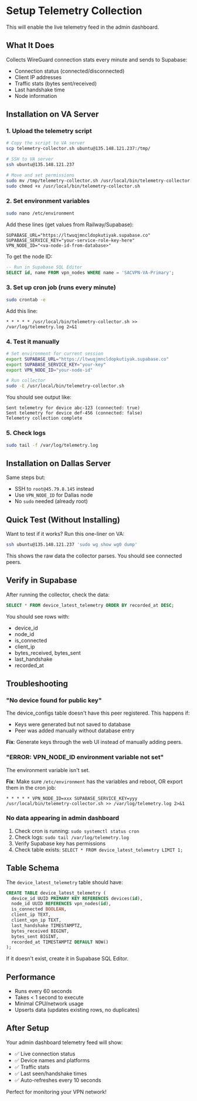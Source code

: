 # Setup Telemetry Collection

This will enable the live telemetry feed in the admin dashboard.

## What It Does

Collects WireGuard connection stats every minute and sends to Supabase:
- Connection status (connected/disconnected)
- Client IP addresses
- Traffic stats (bytes sent/received)
- Last handshake time
- Node information

## Installation on VA Server

### 1. Upload the telemetry script

```bash
# Copy the script to VA server
scp telemetry-collector.sh ubuntu@135.148.121.237:/tmp/

# SSH to VA server
ssh ubuntu@135.148.121.237

# Move and set permissions
sudo mv /tmp/telemetry-collector.sh /usr/local/bin/telemetry-collector.sh
sudo chmod +x /usr/local/bin/telemetry-collector.sh
```

### 2. Set environment variables

```bash
sudo nano /etc/environment
```

Add these lines (get values from Railway/Supabase):
```
SUPABASE_URL="https://ltwuqjmncldopkutiyak.supabase.co"
SUPABASE_SERVICE_KEY="your-service-role-key-here"
VPN_NODE_ID="<va-node-id-from-database>"
```

To get the node ID:
```sql
-- Run in Supabase SQL Editor
SELECT id, name FROM vpn_nodes WHERE name = 'SACVPN-VA-Primary';
```

### 3. Set up cron job (runs every minute)

```bash
sudo crontab -e
```

Add this line:
```
* * * * * /usr/local/bin/telemetry-collector.sh >> /var/log/telemetry.log 2>&1
```

### 4. Test it manually

```bash
# Set environment for current session
export SUPABASE_URL="https://ltwuqjmncldopkutiyak.supabase.co"
export SUPABASE_SERVICE_KEY="your-key"
export VPN_NODE_ID="your-node-id"

# Run collector
sudo -E /usr/local/bin/telemetry-collector.sh
```

You should see output like:
```
Sent telemetry for device abc-123 (connected: true)
Sent telemetry for device def-456 (connected: false)
Telemetry collection complete
```

### 5. Check logs

```bash
sudo tail -f /var/log/telemetry.log
```

## Installation on Dallas Server

Same steps but:
- SSH to `root@45.79.8.145` instead
- Use `VPN_NODE_ID` for Dallas node
- No `sudo` needed (already root)

## Quick Test (Without Installing)

Want to test if it works? Run this one-liner on VA:

```bash
ssh ubuntu@135.148.121.237 'sudo wg show wg0 dump'
```

This shows the raw data the collector parses. You should see connected peers.

## Verify in Supabase

After running the collector, check the data:

```sql
SELECT * FROM device_latest_telemetry ORDER BY recorded_at DESC;
```

You should see rows with:
- device_id
- node_id
- is_connected
- client_ip
- bytes_received, bytes_sent
- last_handshake
- recorded_at

## Troubleshooting

### "No device found for public key"
The device_configs table doesn't have this peer registered. This happens if:
- Keys were generated but not saved to database
- Peer was added manually without database entry

**Fix**: Generate keys through the web UI instead of manually adding peers.

### "ERROR: VPN_NODE_ID environment variable not set"
The environment variable isn't set.

**Fix**: Make sure `/etc/environment` has the variables and reboot, OR export them in the cron job:
```
* * * * * VPN_NODE_ID=xxx SUPABASE_SERVICE_KEY=yyy /usr/local/bin/telemetry-collector.sh >> /var/log/telemetry.log 2>&1
```

### No data appearing in admin dashboard
1. Check cron is running: `sudo systemctl status cron`
2. Check logs: `sudo tail /var/log/telemetry.log`
3. Verify Supabase key has permissions
4. Check table exists: `SELECT * FROM device_latest_telemetry LIMIT 1;`

## Table Schema

The `device_latest_telemetry` table should have:

```sql
CREATE TABLE device_latest_telemetry (
  device_id UUID PRIMARY KEY REFERENCES devices(id),
  node_id UUID REFERENCES vpn_nodes(id),
  is_connected BOOLEAN,
  client_ip TEXT,
  client_vpn_ip TEXT,
  last_handshake TIMESTAMPTZ,
  bytes_received BIGINT,
  bytes_sent BIGINT,
  recorded_at TIMESTAMPTZ DEFAULT NOW()
);
```

If it doesn't exist, create it in Supabase SQL Editor.

## Performance

- Runs every 60 seconds
- Takes < 1 second to execute
- Minimal CPU/network usage
- Upserts data (updates existing rows, no duplicates)

## After Setup

Your admin dashboard telemetry feed will show:
- ✅ Live connection status
- ✅ Device names and platforms
- ✅ Traffic stats
- ✅ Last seen/handshake times
- ✅ Auto-refreshes every 10 seconds

Perfect for monitoring your VPN network!
